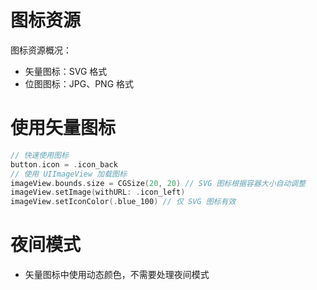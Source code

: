 # 图标资源

图标资源概况：
- 矢量图标：SVG 格式
- 位图图标：JPG、PNG 格式

# 使用矢量图标
``` swift
// 快速使用图标
button.icon = .icon_back
// 使用 UIImageView 加载图标
imageView.bounds.size = CGSize(20, 20) // SVG 图标根据容器大小自动调整
imageView.setImage(withURL: .icon_left)
imageView.setIconColor(.blue_100) // 仅 SVG 图标有效
```

# 夜间模式
- 矢量图标中使用动态颜色，不需要处理夜间模式
